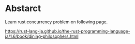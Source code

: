 # Abstarct

Learn rust concurrency problem on following page.

https://rust-lang-ja.github.io/the-rust-programming-language-ja/1.6/book/dining-philosophers.html
